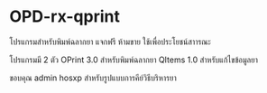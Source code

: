 # OPD-rx-qprint
โปรแกรมสำหรับพิมพ์ฉลากยา แจกฟรี ห้ามขาย ใช้เพื่อประโยชน์สาารณะ

โปรแกรมมี 2 ตัว
OPrint 3.0 สำหรับพิมพ์ฉลากยา
QItems 1.0 สำหรับแก้ไขข้อมูลยา

ขอบคุณ admin hosxp สำหรับรูปแบบการคีย์วิธีบริหารยา
